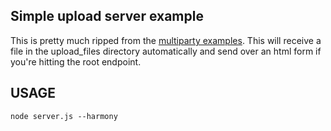 ## Simple upload server example

This is pretty much ripped from  the [multiparty examples](https://github.com/andrewrk/node-multiparty). This will receive a file in the upload_files directory automatically and send over an html form if you're hitting the root endpoint.

## USAGE
`node server.js --harmony`
